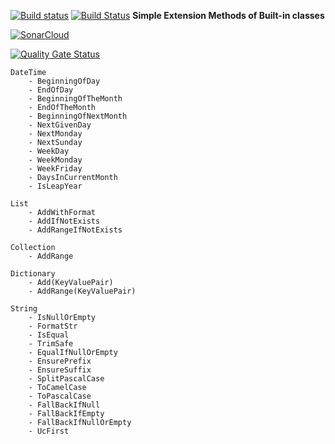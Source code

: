 [![Build status](https://ci.appveyor.com/api/projects/status/qq9fkk5wrrhyl79o?svg=true)](https://ci.appveyor.com/project/xatzipe/xtzp-extensions)
[![Build Status](https://dev.azure.com/xatzipe/Xtzp.Extensions/_apis/build/status/xatzipe.Xtzp.Extensions?branchName=master)](https://dev.azure.com/xatzipe/Xtzp.Extensions/_build/latest?definitionId=7&branchName=master)
**Simple Extension Methods of Built-in classes**

[![SonarCloud](https://sonarcloud.io/images/project_badges/sonarcloud-white.svg)](https://sonarcloud.io/summary/new_code?id=xatzipe_Xtzp.Extensions)

[![Quality Gate Status](https://sonarcloud.io/api/project_badges/measure?project=xatzipe_Xtzp.Extensions&metric=alert_status)](https://sonarcloud.io/summary/new_code?id=xatzipe_Xtzp.Extensions)

    DateTime
        - BeginningOfDay
        - EndOfDay
        - BeginningOfTheMonth
        - EndOfTheMonth
        - BeginningOfNextMonth
        - NextGivenDay
        - NextMonday
        - NextSunday
        - WeekDay
        - WeekMonday
        - WeekFriday
        - DaysInCurrentMonth
        - IsLeapYear
        
    List
        - AddWithFormat
        - AddIfNotExists
        - AddRangeIfNotExists
        
    Collection
        - AddRange
    
    Dictionary
        - Add(KeyValuePair)
        - AddRange(KeyValuePair)
    
    String
        - IsNullOrEmpty
        - FormatStr
        - IsEqual
        - TrimSafe
        - EqualIfNullOrEmpty
        - EnsurePrefix
        - EnsureSuffix
        - SplitPascalCase
        - ToCamelCase
        - ToPascalCase
        - FallBackIfNull
        - FallBackIfEmpty
        - FallBackIfNullOrEmpty
        - UcFirst
    
     